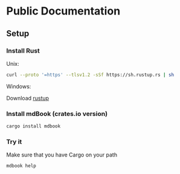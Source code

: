 # Public Documentation

## Setup

### Install Rust

Unix:

```bash
curl --proto '=https' --tlsv1.2 -sSf https://sh.rustup.rs | sh
```

Windows:

Download [rustup](https://static.rust-lang.org/rustup/dist/i686-pc-windows-gnu/rustup-init.exe)

### Install mdBook (crates.io version)

```bash
cargo install mdbook
```
### Try it

Make sure that you have Cargo on your path

```bash
mdbook help
```



<!--stackedit_data:
eyJoaXN0b3J5IjpbLTEzNTI4NDY4MTcsMTE0NzUxMTA2MywxNT
E5ODg5ODUxXX0=
-->